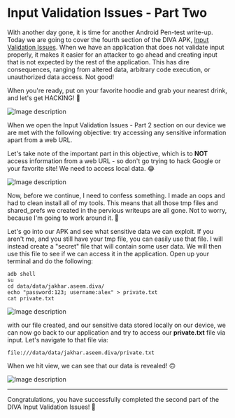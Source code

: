 # Input Validation Issues - Part Two

With another day gone, it is time for another Android Pen-test write-up. Today we are going to cover the fourth section of the DIVA APK, [Input Validation Issues](https://cwe.mitre.org/data/definitions/20.html). When we have an application that does not validate input properly, it makes it easier for an attacker to go ahead and creating input that is not expected by the rest of the application. This has dire consequences, ranging from altered data, arbitrary code execution, or unauthorized data access. Not good!

When you're ready, put on your favorite hoodie and grab your nearest drink, and let's get HACKING! 👾

![Image description](https://media.giphy.com/media/damUMYvgrroqw2hxSu/giphy.gif)

When we open the Input Validation Issues - Part 2 section on our device we are met with the following objective: try accessing any sensitive information apart from a web URL.

Let's take note of the important part in this objective, which is to **NOT** access information from a web URL - so don't go trying to hack Google or your favorite site! We need to access local data. 😂 

![Image description](https://dev-to-uploads.s3.amazonaws.com/uploads/articles/e806eivncmvyz1q1bnjb.png)
 
Now, before we continue, I need to confess something. I made an oops and had to clean install all of my tools. This means that all those tmp files and shared_prefs we created in the pervious writeups are all gone. Not to worry, because I'm going to work around it. 🤠

Let's go into our APK and see what sensitive data we can exploit. If you aren't me, and you still have your tmp file, you can easily use that file. I will instead create a "secret" file that will contain some user data. We will then use this file to see if we can access it in the application. Open up your terminal and do the following:

```
adb shell
su
cd data/data/jakhar.aseem.diva/
echo "password:123; username:alex" > private.txt
cat private.txt
```

![Image description](https://dev-to-uploads.s3.amazonaws.com/uploads/articles/raw14l7z3x9ix8brph92.png)
 
with our file created, and our sensitive data stored locally on our device, we can now go back to our application and try to access our **private.txt** file via input. Let's navigate to that file via:

```
file:///data/data/jakhar.aseem.diva/private.txt
```
When we hit view, we can see that our data is revealed! 🙃

![Image description](https://dev-to-uploads.s3.amazonaws.com/uploads/articles/ox64rf432bzu0tq6ajmg.png)

---

Congratulations, you have successfully completed the second part of the DIVA Input Validation Issues! 🥳 




 
 








  
 

 




